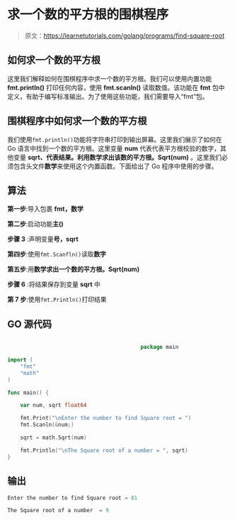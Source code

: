 # 求一个数的平方根的围棋程序

> 原文：<https://learnetutorials.com/golang/programs/find-square-root>

## 如何求一个数的平方根

这里我们解释如何在围棋程序中求一个数的平方根。我们可以使用内置功能 **fmt.println()** 打印任何内容，使用 **fmt.scanln()** 读取数值。该功能在 **fmt** 包中定义，有助于编写标准输出。为了使用这些功能，我们需要导入“fmt”包。

## 围棋程序中如何求一个数的平方根

我们使用`fmt.println()`功能将字符串打印到输出屏幕。这里我们展示了如何在 Go 语言中找到一个数的平方根。这里变量 **num** 代表代表平方根校验的数字，其他变量 **sqrt、**代表结果。利用**数学求出该数的平方根。Sqrt(num)** 。这里我们必须包含头文件**数学**来使用这个内置函数。下面给出了 Go 程序中使用的步骤。

## 算法

**第一步**:导入包裹 **fmt，数学**

**第二步**:启动功能**主()**

**步骤 3** :声明变量**号，sqrt**

**第四步**:使用`fmt.Scanfln()`读取**数字**

**第五步**:用**数学求出一个数的平方根。Sqrt(num)**

**步骤 6** :将结果保存到变量 **sqrt** 中

**第 7 步**:使用`fmt.Println()`打印结果

## GO 源代码

```go

                                          package main

import (
    "fmt"
    "math"
)

func main() {

    var num, sqrt float64

    fmt.Print("\nEnter the number to find Square root = ")
    fmt.Scanln(&num;)

    sqrt = math.Sqrt(num)

    fmt.Println("\nThe Square root of a number = ", sqrt)
}

```

## 输出

```go
Enter the number to find Square root = 81

The Square root of a number  = 9
```
